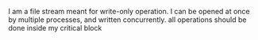 I am a file stream meant for write-only operation. I can be opened at once by multiple processes, and written concurrently. all operations should be done inside my critical block